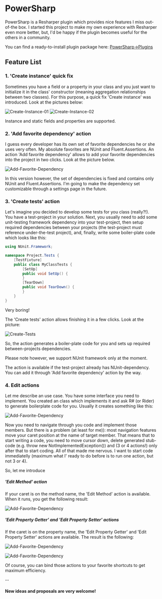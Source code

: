 # PowerSharp

PowerSharp is a Resharper plugin which provides nice features I miss out-of-the box. I started this project to make my own experience with Resharper even more better, but, I'd be happy if the plugin becomes useful for the others in a community.

You can find a ready-to-install plugin package here: [PowerSharp->Plugins](https://github.com/DmitryStrakhov/PowerSharp/tree/main/Plugins)


## Feature List

### 1. 'Create instance' quick fix

Sometimes you have a field or a property in your class and you just want to initialize it in the class' constructor (meaning aggregation relationships between two classes). For this purpose, a quick fix 'Create instance' was introduced. Look at the pictures below:

![Create-Instance-01](https://github.com/DmitryStrakhov/PowerSharp/blob/main/ReadMe-Images/Create-Instance-01.png)
![Create-Instance-02](https://github.com/DmitryStrakhov/PowerSharp/blob/main/ReadMe-Images/Create-Instance-02.png)

Instance and static fields and properties are supported.

### 2. 'Add favorite dependency' action

I guess every developer has its own set of favorite dependencies he or she uses very often. My absolute favorites are NUnit and Fluent.Assertions. An action 'Add favorite dependency' allows to add your favorite dependencies into the project in two clicks. Look at the picture below.

![Add-Favorite-Dependency](https://github.com/DmitryStrakhov/PowerSharp/blob/main/ReadMe-Images/Add-Favorite-Dependency.png)

In this version however, the set of dependencies is fixed and contains only NUnit and Fluent.Assertions. I'm going to make the dependency set customizable through a settings page in the future.

### 3. 'Create tests' action

Let's imagine you decided to develop some tests for you class (really?!). You have a test-project in your solution. Next, you usually need to add some unit-testing framework dependency into your test-project, then setup required dependencies between your projects (the test-project must reference under-the-test project), and, finally, write some boiler-plate code which looks like this:

```csharp
using NUnit.Framework;

namespace Project.Tests {
    [TestFixture]
    public class MyClassTests {
        [SetUp]
        public void SetUp() {
        }
        [TearDown]
        public void TearDown() {
        }
    }
}
```
Very boring!

The 'Create tests' action allows finishing it in a few clicks. Look at the picture:

![Create-Tests](https://github.com/DmitryStrakhov/PowerSharp/blob/main/ReadMe-Images/Create-Tests.png)

So, the action generates a boiler-plate code for you and sets up required between-projects dependencies.

Please note however, we support NUnit framework only at the moment.

The action is available if the test-project already has NUnit-dependency. You can add it through 'Add favorite dependency' action by the way.

### 4. Edit actions

Let me describe an use case. You have some interface you need to implement. You created an class which implements it and ask R# (or Rider) to generate boilerplate code for you. Usually it creates something like this:

![Add-Favorite-Dependency](https://github.com/DmitryStrakhov/PowerSharp/blob/main/ReadMe-Images/Edit-General.png)

Now you need to navigate through you code and implement those members. But there is a problem (at least for me)): most navigation features move your caret position at the name of target member. That means that to start writing a code, you need to move cursor down, delete generated stub-code (e.g. throw new NotImplementedException()) and (3 or 4 actions!) only after that to start coding. All of that made me nervous. I want to start code immediatelly (maximum what I' ready to do before is to run one action, but not 3 or 4).

So, let me introduce

##### 'Edit Method' action

If your caret is on the method name, the 'Edit Method' action is available. When it runs, you get the following result:

![Add-Favorite-Dependency](https://github.com/DmitryStrakhov/PowerSharp/blob/main/ReadMe-Images/Edit-Method.png)


##### 'Edit Property Getter' and 'Edit Property Setter' actions

If the caret is on the property name, the 'Edit Property Getter' and 'Edit Property Setter' actions are available. The result is the following:

![Add-Favorite-Dependency](https://github.com/DmitryStrakhov/PowerSharp/blob/main/ReadMe-Images/Edit-Property-Getter.png)

![Add-Favorite-Dependency](https://github.com/DmitryStrakhov/PowerSharp/blob/main/ReadMe-Images/Edit-Property-Setter.png)

Of course, you can bind those actions to your favorite shortcuts to get maximum efficiency.

--
#### New ideas and proposals are very welcome!
